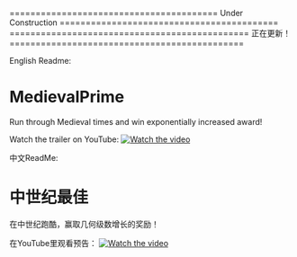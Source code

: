 ======================================== Under Construction ==========================================
============================================== 正在更新！ =============================================

English Readme:
# MedievalPrime
 Run through Medieval times and win exponentially increased award!

Watch the trailer on YouTube:
[![Watch the video](https://img.youtube.com/vi/6STOUhQMib4/maxresdefault.jpg)](https://www.youtube.com/watch?v=6STOUhQMib4&feature=youtu.be)

中文ReadMe:
# 中世纪最佳
在中世纪跑酷，赢取几何级数增长的奖励！

在YouTube里观看预告：
[![Watch the video](https://img.youtube.com/vi/6STOUhQMib4/maxresdefault.jpg)](https://www.youtube.com/watch?v=6STOUhQMib4&feature=youtu.be)
